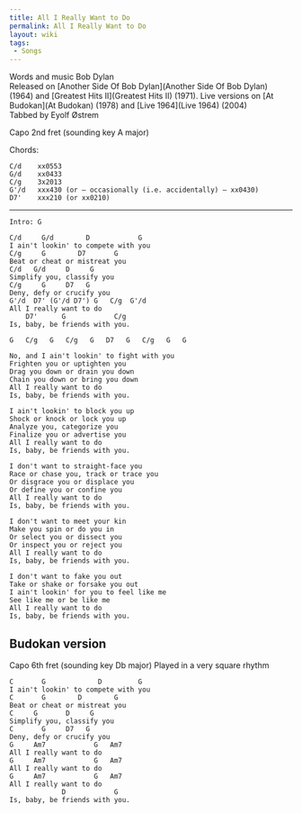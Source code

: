 ```yaml
---
title: All I Really Want to Do
permalink: All I Really Want to Do
layout: wiki
tags:
 - Songs
---
```


Words and music Bob Dylan  
Released on [Another Side Of Bob
Dylan](Another Side Of Bob Dylan) (1964) and [Greatest Hits
II](Greatest Hits II) (1971). Live versions on [At
Budokan](At Budokan) (1978) and [Live
1964](Live 1964) (2004)  
Tabbed by Eyolf Østrem

Capo 2nd fret (sounding key A major)

Chords:

    C/d    xx0553
    G/d    xx0433
    C/g    3x2013
    G'/d   xxx430 (or – occasionally (i.e. accidentally) – xx0430)
    D7'    xxx210 (or xx0210)

* * * * *

    Intro: G

    C/d     G/d        D            G
    I ain't lookin' to compete with you
    C/g     G        D7       G
    Beat or cheat or mistreat you
    C/d   G/d     D     G
    Simplify you, classify you
    C/g     G     D7   G
    Deny, defy or crucify you
    G'/d  D7' (G'/d D7') G   C/g  G'/d
    All I really want to do
        D7'      G            C/g
    Is, baby, be friends with you.

    G   C/g   G   C/g   G   D7   G   C/g   G   G

    No, and I ain't lookin' to fight with you
    Frighten you or uptighten you
    Drag you down or drain you down
    Chain you down or bring you down
    All I really want to do
    Is, baby, be friends with you.

    I ain't lookin' to block you up
    Shock or knock or lock you up
    Analyze you, categorize you
    Finalize you or advertise you
    All I really want to do
    Is, baby, be friends with you.

    I don't want to straight-face you
    Race or chase you, track or trace you
    Or disgrace you or displace you
    Or define you or confine you
    All I really want to do
    Is, baby, be friends with you.

    I don't want to meet your kin
    Make you spin or do you in
    Or select you or dissect you
    Or inspect you or reject you
    All I really want to do
    Is, baby, be friends with you.

    I don't want to fake you out
    Take or shake or forsake you out
    I ain't lookin' for you to feel like me
    See like me or be like me
    All I really want to do
    Is, baby, be friends with you.

<h2 class="songversion">
Budokan version

</h2>
Capo 6th fret (sounding key Db major)  
Played in a very square rhythm

    C       G             D         G
    I ain't lookin' to compete with you
    C       G        D        G
    Beat or cheat or mistreat you
    C     G       D     G
    Simplify you, classify you
    C       G     D7   G
    Deny, defy or crucify you
    G     Am7            G   Am7
    All I really want to do
    G     Am7            G   Am7
    All I really want to do
    G     Am7            G   Am7
    All I really want to do
                 D            G
    Is, baby, be friends with you.
